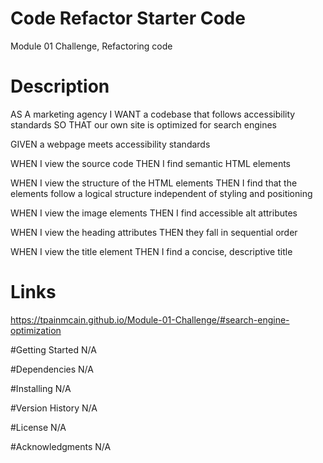 # Code Refactor Starter Code
Module 01 Challenge, Refactoring code

# Description
AS A marketing agency
I WANT a codebase that follows accessibility standards
SO THAT our own site is optimized for search engines

GIVEN a webpage meets accessibility standards

WHEN I view the source code
THEN I find semantic HTML elements

WHEN I view the structure of the HTML elements
THEN I find that the elements follow a logical structure independent of styling and positioning

WHEN I view the image elements
THEN I find accessible alt attributes

WHEN I view the heading attributes
THEN they fall in sequential order

WHEN I view the title element
THEN I find a concise, descriptive title

# Links
https://tpainmcain.github.io/Module-01-Challenge/#search-engine-optimization

#Getting Started
N/A

#Dependencies
N/A

#Installing
N/A

#Version History
N/A

#License
N/A

#Acknowledgments
N/A
